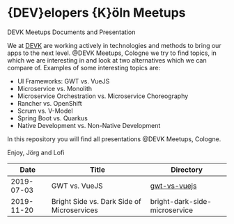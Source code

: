 # {DEV}elopers {K}öln Meetups
DEVK Meetups Documents and Presentation

We at [DEVK](https://www.devk.de) are working actively in technologies and methods to bring our apps to the next level. 
@DEVK Meetups, Cologne we try to find topics, in which we are interesting in and look at two alternatives which we can compare of. Examples of some interesting topics are:

- UI Frameworks: GWT vs. VueJS
- Microservice vs. Monolith
- Microservice Orchestration vs. Microservice Choreography
- Rancher vs. OpenShift
- Scrum vs. V-Model
- Spring Boot vs. Quarkus
- Native Development vs. Non-Native Development

In this repository you will find all presentations @DEVK Meetups, Cologne.

Enjoy,
Jörg and Lofi

Date | Title | Directory
-------- | -------- | --------
2019-07-03 | GWT vs. VueJS | [gwt-vs-vuejs](https://github.com/devk-insurance/devk-meetups/tree/master/gwt-vs-vuejs)
2019-11-20 | Bright Side vs. Dark Side of Microservices | bright-dark-side-microservice

